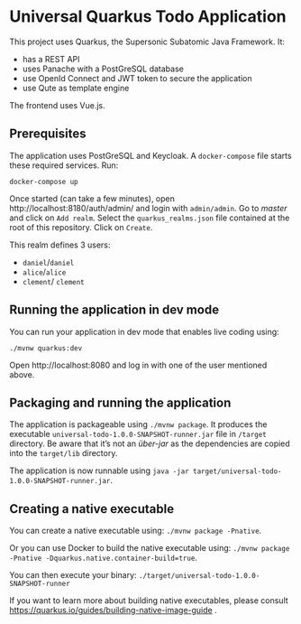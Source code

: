# Universal Quarkus Todo Application

This project uses Quarkus, the Supersonic Subatomic Java Framework.
It:

* has a REST API
* uses Panache with a PostGreSQL database
* use OpenId Connect and JWT token to secure the application
* use Qute as template engine 

The frontend uses Vue.js.

## Prerequisites

The application uses PostGreSQL and Keycloak.
A `docker-compose` file starts these required services.
Run: 

```shell
docker-compose up
```

Once started (can take a few minutes), open http://localhost:8180/auth/admin/ and login with `admin/admin`.
Go to _master_ and click on `Add realm`.
Select the `quarkus_realms.json` file contained at the root of this repository.
Click on `Create`.

This realm defines 3 users:

* `daniel`/`daniel`
* `alice`/`alice`
* `clement`/ `clement`

## Running the application in dev mode

You can run your application in dev mode that enables live coding using:
```
./mvnw quarkus:dev
```

Open http://localhost:8080 and log in with one of the user mentioned above.

## Packaging and running the application

The application is packageable using `./mvnw package`.
It produces the executable `universal-todo-1.0.0-SNAPSHOT-runner.jar` file in `/target` directory.
Be aware that it’s not an _über-jar_ as the dependencies are copied into the `target/lib` directory.

The application is now runnable using `java -jar target/universal-todo-1.0.0-SNAPSHOT-runner.jar`.

## Creating a native executable

You can create a native executable using: `./mvnw package -Pnative`.

Or you can use Docker to build the native executable using: `./mvnw package -Pnative -Dquarkus.native.container-build=true`.

You can then execute your binary: `./target/universal-todo-1.0.0-SNAPSHOT-runner`

If you want to learn more about building native executables, please consult https://quarkus.io/guides/building-native-image-guide .